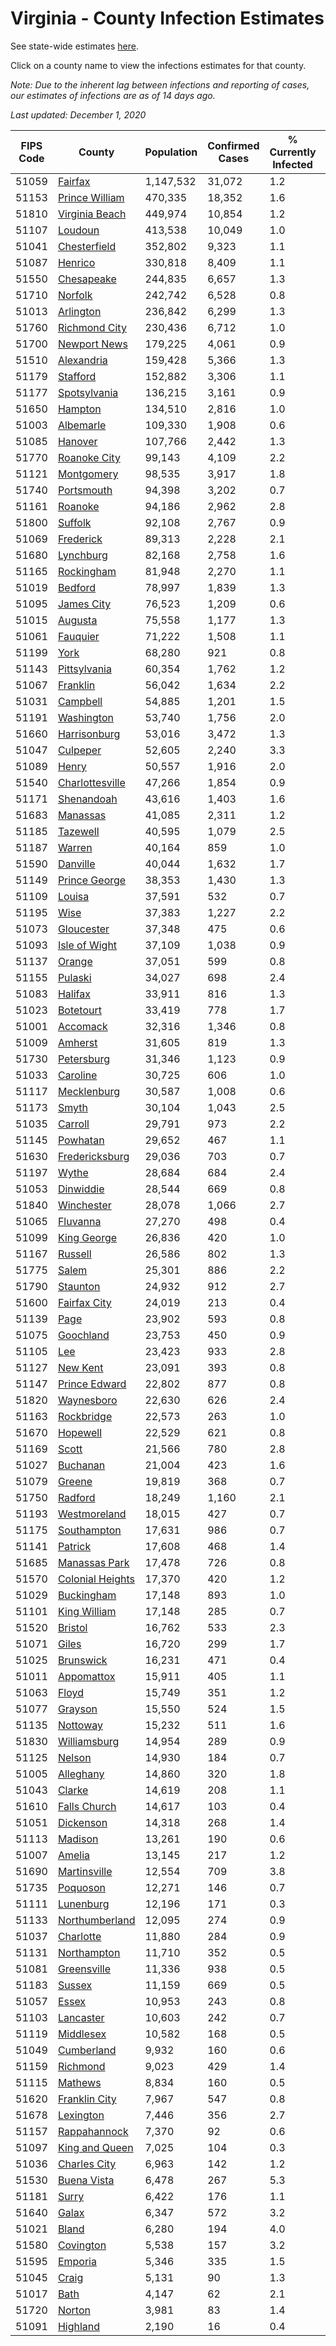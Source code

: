 # Virginia - County Infection Estimates

See state-wide estimates [here](/infections/us-va).

Click on a county name to view the infections estimates for that county.

*Note: Due to the inherent lag between infections and reporting of cases, our estimates of infections are as of 14 days ago.*

*Last updated: December 1, 2020*

|   FIPS Code |                               County |   Population |   Confirmed Cases |   % Currently Infected |   % Total Infected |
|-------------|--------------------------------------|--------------|-------------------|------------------------|--------------------|
|       51059 |                   [Fairfax](fairfax) |    1,147,532 |            31,072 |                    1.2 |               11.7 |
|       51153 |     [Prince William](prince-william) |      470,335 |            18,352 |                    1.6 |               16.3 |
|       51810 |     [Virginia Beach](virginia-beach) |      449,974 |            10,854 |                    1.2 |                8.8 |
|       51107 |                   [Loudoun](loudoun) |      413,538 |            10,049 |                    1.0 |               10.0 |
|       51041 |         [Chesterfield](chesterfield) |      352,802 |             9,323 |                    1.1 |               10.2 |
|       51087 |                   [Henrico](henrico) |      330,818 |             8,409 |                    1.1 |               10.2 |
|       51550 |             [Chesapeake](chesapeake) |      244,835 |             6,657 |                    1.3 |                9.8 |
|       51710 |                   [Norfolk](norfolk) |      242,742 |             6,528 |                    0.8 |               10.1 |
|       51013 |               [Arlington](arlington) |      236,842 |             6,299 |                    1.3 |               11.5 |
|       51760 |       [Richmond City](richmond-city) |      230,436 |             6,712 |                    1.0 |               11.5 |
|       51700 |         [Newport News](newport-news) |      179,225 |             4,061 |                    0.9 |                8.2 |
|       51510 |             [Alexandria](alexandria) |      159,428 |             5,366 |                    1.3 |               14.8 |
|       51179 |                 [Stafford](stafford) |      152,882 |             3,306 |                    1.1 |                8.5 |
|       51177 |         [Spotsylvania](spotsylvania) |      136,215 |             3,161 |                    0.9 |                9.0 |
|       51650 |                   [Hampton](hampton) |      134,510 |             2,816 |                    1.0 |                7.6 |
|       51003 |               [Albemarle](albemarle) |      109,330 |             1,908 |                    0.6 |                6.5 |
|       51085 |                   [Hanover](hanover) |      107,766 |             2,442 |                    1.3 |                8.3 |
|       51770 |         [Roanoke City](roanoke-city) |       99,143 |             4,109 |                    2.2 |               14.3 |
|       51121 |             [Montgomery](montgomery) |       98,535 |             3,917 |                    1.8 |               13.4 |
|       51740 |             [Portsmouth](portsmouth) |       94,398 |             3,202 |                    0.7 |               13.0 |
|       51161 |                   [Roanoke](roanoke) |       94,186 |             2,962 |                    2.8 |               10.4 |
|       51800 |                   [Suffolk](suffolk) |       92,108 |             2,767 |                    0.9 |               11.4 |
|       51069 |               [Frederick](frederick) |       89,313 |             2,228 |                    2.1 |                8.6 |
|       51680 |               [Lynchburg](lynchburg) |       82,168 |             2,758 |                    1.6 |               11.4 |
|       51165 |             [Rockingham](rockingham) |       81,948 |             2,270 |                    1.1 |               11.2 |
|       51019 |                   [Bedford](bedford) |       78,997 |             1,839 |                    1.3 |                7.9 |
|       51095 |             [James City](james-city) |       76,523 |             1,209 |                    0.6 |                6.5 |
|       51015 |                   [Augusta](augusta) |       75,558 |             1,177 |                    1.3 |                5.5 |
|       51061 |                 [Fauquier](fauquier) |       71,222 |             1,508 |                    1.1 |                8.2 |
|       51199 |                         [York](york) |       68,280 |               921 |                    0.8 |                4.9 |
|       51143 |         [Pittsylvania](pittsylvania) |       60,354 |             1,762 |                    1.2 |                9.9 |
|       51067 |                 [Franklin](franklin) |       56,042 |             1,634 |                    2.2 |                9.5 |
|       51031 |                 [Campbell](campbell) |       54,885 |             1,201 |                    1.5 |                7.1 |
|       51191 |             [Washington](washington) |       53,740 |             1,756 |                    2.0 |               10.8 |
|       51660 |         [Harrisonburg](harrisonburg) |       53,016 |             3,472 |                    1.3 |               26.8 |
|       51047 |                 [Culpeper](culpeper) |       52,605 |             2,240 |                    3.3 |               17.5 |
|       51089 |                       [Henry](henry) |       50,557 |             1,916 |                    2.0 |               13.2 |
|       51540 |   [Charlottesville](charlottesville) |       47,266 |             1,854 |                    0.9 |               14.1 |
|       51171 |             [Shenandoah](shenandoah) |       43,616 |             1,403 |                    1.6 |               13.3 |
|       51683 |                 [Manassas](manassas) |       41,085 |             2,311 |                    1.2 |               26.0 |
|       51185 |                 [Tazewell](tazewell) |       40,595 |             1,079 |                    2.5 |                8.4 |
|       51187 |                     [Warren](warren) |       40,164 |               859 |                    1.0 |                8.0 |
|       51590 |                 [Danville](danville) |       40,044 |             1,632 |                    1.7 |               14.1 |
|       51149 |       [Prince George](prince-george) |       38,353 |             1,430 |                    1.3 |               13.4 |
|       51109 |                     [Louisa](louisa) |       37,591 |               532 |                    0.7 |                5.4 |
|       51195 |                         [Wise](wise) |       37,383 |             1,227 |                    2.2 |               10.9 |
|       51073 |             [Gloucester](gloucester) |       37,348 |               475 |                    0.6 |                4.4 |
|       51093 |       [Isle of Wight](isle-of-wight) |       37,109 |             1,038 |                    0.9 |               10.8 |
|       51137 |                     [Orange](orange) |       37,051 |               599 |                    0.8 |                6.0 |
|       51155 |                   [Pulaski](pulaski) |       34,027 |               698 |                    2.4 |                6.6 |
|       51083 |                   [Halifax](halifax) |       33,911 |               816 |                    1.3 |                8.3 |
|       51023 |               [Botetourt](botetourt) |       33,419 |               778 |                    1.7 |                8.0 |
|       51001 |                 [Accomack](accomack) |       32,316 |             1,346 |                    0.8 |               21.8 |
|       51009 |                   [Amherst](amherst) |       31,605 |               819 |                    1.3 |                8.8 |
|       51730 |             [Petersburg](petersburg) |       31,346 |             1,123 |                    0.9 |               13.4 |
|       51033 |                 [Caroline](caroline) |       30,725 |               606 |                    1.0 |                7.2 |
|       51117 |           [Mecklenburg](mecklenburg) |       30,587 |             1,008 |                    0.6 |               13.4 |
|       51173 |                       [Smyth](smyth) |       30,104 |             1,043 |                    2.5 |               11.6 |
|       51035 |                   [Carroll](carroll) |       29,791 |               973 |                    2.2 |               11.6 |
|       51145 |                 [Powhatan](powhatan) |       29,652 |               467 |                    1.1 |                5.6 |
|       51630 |     [Fredericksburg](fredericksburg) |       29,036 |               703 |                    0.7 |                9.8 |
|       51197 |                       [Wythe](wythe) |       28,684 |               684 |                    2.4 |                7.8 |
|       51053 |               [Dinwiddie](dinwiddie) |       28,544 |               669 |                    0.8 |                8.6 |
|       51840 |             [Winchester](winchester) |       28,078 |             1,066 |                    2.7 |               13.6 |
|       51065 |                 [Fluvanna](fluvanna) |       27,270 |               498 |                    0.4 |                7.4 |
|       51099 |           [King George](king-george) |       26,836 |               420 |                    1.0 |                5.8 |
|       51167 |                   [Russell](russell) |       26,586 |               802 |                    1.3 |                9.8 |
|       51775 |                       [Salem](salem) |       25,301 |               886 |                    2.2 |               11.9 |
|       51790 |                 [Staunton](staunton) |       24,932 |               912 |                    2.7 |                9.8 |
|       51600 |         [Fairfax City](fairfax-city) |       24,019 |               213 |                    0.4 |                3.8 |
|       51139 |                         [Page](page) |       23,902 |               593 |                    0.8 |               10.9 |
|       51075 |               [Goochland](goochland) |       23,753 |               450 |                    0.9 |                7.7 |
|       51105 |                           [Lee](lee) |       23,423 |               933 |                    2.8 |               13.1 |
|       51127 |                 [New Kent](new-kent) |       23,091 |               393 |                    0.8 |                6.2 |
|       51147 |       [Prince Edward](prince-edward) |       22,802 |               877 |                    0.8 |               14.9 |
|       51820 |             [Waynesboro](waynesboro) |       22,630 |               626 |                    2.4 |                9.7 |
|       51163 |             [Rockbridge](rockbridge) |       22,573 |               263 |                    1.0 |                4.0 |
|       51670 |                 [Hopewell](hopewell) |       22,529 |               621 |                    0.8 |               10.5 |
|       51169 |                       [Scott](scott) |       21,566 |               780 |                    2.8 |               11.9 |
|       51027 |                 [Buchanan](buchanan) |       21,004 |               423 |                    1.6 |                6.8 |
|       51079 |                     [Greene](greene) |       19,819 |               368 |                    0.7 |                6.8 |
|       51750 |                   [Radford](radford) |       18,249 |             1,160 |                    2.1 |               21.5 |
|       51193 |         [Westmoreland](westmoreland) |       18,015 |               427 |                    0.7 |                9.1 |
|       51175 |           [Southampton](southampton) |       17,631 |               986 |                    0.7 |               21.6 |
|       51141 |                   [Patrick](patrick) |       17,608 |               468 |                    1.4 |                9.3 |
|       51685 |       [Manassas Park](manassas-park) |       17,478 |               726 |                    0.8 |               19.0 |
|       51570 | [Colonial Heights](colonial-heights) |       17,370 |               420 |                    1.2 |                9.9 |
|       51029 |             [Buckingham](buckingham) |       17,148 |               893 |                    1.0 |               24.6 |
|       51101 |         [King William](king-william) |       17,148 |               285 |                    0.7 |                6.1 |
|       51520 |                   [Bristol](bristol) |       16,762 |               533 |                    2.3 |               10.5 |
|       51071 |                       [Giles](giles) |       16,720 |               299 |                    1.7 |                5.6 |
|       51025 |               [Brunswick](brunswick) |       16,231 |               471 |                    0.4 |               10.7 |
|       51011 |             [Appomattox](appomattox) |       15,911 |               405 |                    1.1 |                9.1 |
|       51063 |                       [Floyd](floyd) |       15,749 |               351 |                    1.2 |                7.4 |
|       51077 |                   [Grayson](grayson) |       15,550 |               524 |                    1.5 |               12.0 |
|       51135 |                 [Nottoway](nottoway) |       15,232 |               511 |                    1.6 |               12.1 |
|       51830 |         [Williamsburg](williamsburg) |       14,954 |               289 |                    0.9 |                7.8 |
|       51125 |                     [Nelson](nelson) |       14,930 |               184 |                    0.7 |                4.5 |
|       51005 |               [Alleghany](alleghany) |       14,860 |               320 |                    1.8 |                7.4 |
|       51043 |                     [Clarke](clarke) |       14,619 |               208 |                    1.1 |                5.1 |
|       51610 |         [Falls Church](falls-church) |       14,617 |               103 |                    0.4 |                4.0 |
|       51051 |               [Dickenson](dickenson) |       14,318 |               268 |                    1.4 |                6.0 |
|       51113 |                   [Madison](madison) |       13,261 |               190 |                    0.6 |                5.6 |
|       51007 |                     [Amelia](amelia) |       13,145 |               217 |                    1.2 |                6.1 |
|       51690 |         [Martinsville](martinsville) |       12,554 |               709 |                    3.8 |               19.5 |
|       51735 |                 [Poquoson](poquoson) |       12,271 |               146 |                    0.7 |                4.2 |
|       51111 |               [Lunenburg](lunenburg) |       12,196 |               171 |                    0.3 |                5.1 |
|       51133 |     [Northumberland](northumberland) |       12,095 |               274 |                    0.9 |                8.1 |
|       51037 |               [Charlotte](charlotte) |       11,880 |               284 |                    0.9 |                8.5 |
|       51131 |           [Northampton](northampton) |       11,710 |               352 |                    0.5 |               15.8 |
|       51081 |           [Greensville](greensville) |       11,336 |               938 |                    0.5 |               32.8 |
|       51183 |                     [Sussex](sussex) |       11,159 |               669 |                    0.5 |               23.8 |
|       51057 |                       [Essex](essex) |       10,953 |               243 |                    0.8 |                8.7 |
|       51103 |               [Lancaster](lancaster) |       10,603 |               242 |                    0.7 |                7.9 |
|       51119 |               [Middlesex](middlesex) |       10,582 |               168 |                    0.5 |                5.8 |
|       51049 |             [Cumberland](cumberland) |        9,932 |               160 |                    0.6 |                6.4 |
|       51159 |                 [Richmond](richmond) |        9,023 |               429 |                    1.4 |               25.4 |
|       51115 |                   [Mathews](mathews) |        8,834 |               160 |                    0.5 |                6.1 |
|       51620 |       [Franklin City](franklin-city) |        7,967 |               547 |                    0.8 |               25.3 |
|       51678 |               [Lexington](lexington) |        7,446 |               356 |                    2.7 |               15.6 |
|       51157 |         [Rappahannock](rappahannock) |        7,370 |                92 |                    0.6 |                4.6 |
|       51097 |     [King and Queen](king-and-queen) |        7,025 |               104 |                    0.3 |                5.7 |
|       51036 |         [Charles City](charles-city) |        6,963 |               142 |                    1.2 |                8.2 |
|       51530 |           [Buena Vista](buena-vista) |        6,478 |               267 |                    5.3 |               14.1 |
|       51181 |                       [Surry](surry) |        6,422 |               176 |                    1.1 |                9.7 |
|       51640 |                       [Galax](galax) |        6,347 |               572 |                    3.2 |               35.7 |
|       51021 |                       [Bland](bland) |        6,280 |               194 |                    4.0 |                9.5 |
|       51580 |               [Covington](covington) |        5,538 |               157 |                    3.2 |                8.6 |
|       51595 |                   [Emporia](emporia) |        5,346 |               335 |                    1.5 |               25.8 |
|       51045 |                       [Craig](craig) |        5,131 |                90 |                    1.3 |                6.2 |
|       51017 |                         [Bath](bath) |        4,147 |                62 |                    2.1 |                4.8 |
|       51720 |                     [Norton](norton) |        3,981 |                83 |                    1.4 |                7.1 |
|       51091 |                 [Highland](highland) |        2,190 |                16 |                    0.4 |                3.1 |